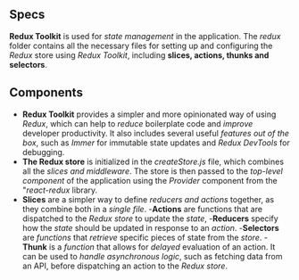 ## Specs

**Redux Toolkit** is used for _state management_ in the application. The *redux* folder contains all the necessary files for setting up and configuring the _Redux_ store using _Redux Toolkit_, including **slices, actions, thunks and selectors**.

## Components

- **Redux Toolkit** provides a simpler and more opinionated way of using _Redux_, which can help to *reduce* boilerplate code and *improve* developer productivity. It also includes several useful _features out of the box_, such as _Immer_ for immutable state updates and _Redux DevTools_ for debugging.
- **The Redux store** is initialized in the _createStore.js_ file, which combines all the _slices and middleware_. The store is then passed to the _top-level component_ of the application using the _Provider_ component from the "_react-redux_ library.
- **Slices** are a simpler way to define _reducers and actions_ together, as they combine both in a _single file_.
-**Actions** are functions that are dispatched to the _Redux store_ to update the _state_,
-**Reducers** specify how the _state_ should be updated in response to an _action_. 
-**Selectors** are _functions_ that _retrieve_ specific pieces of state from the _store_.
-**Thunk** is a _function_ that allows for _delayed_ evaluation of an action. It can be used to _handle asynchronous logic_, such as fetching data from an API, before dispatching an action to the _Redux store_.












